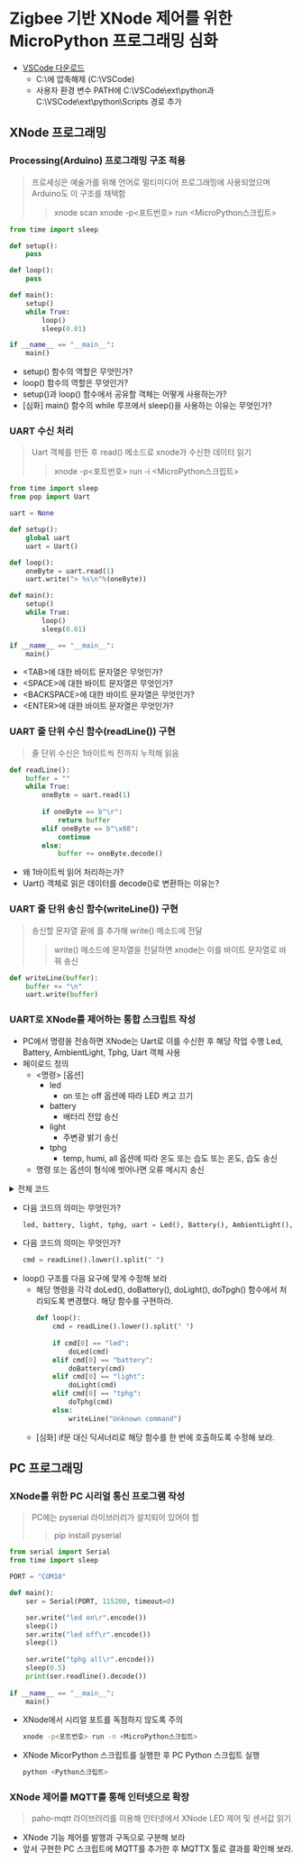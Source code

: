 # Zigbee 기반 XNode 제어를 위한 MicroPython 프로그래밍 심화
- [VSCode 다운로드](https://koreaoffice-my.sharepoint.com/:u:/g/personal/devcamp_korea_ac_kr/EeZDFUrmbqBBsFNwhkXNGdQB0QnclPjdaY_rTfOzJssBNQ?e=mpFaKY)
  - C:\에 압축해제 (C:\VSCode)
  - 사용자 환경 변수 PATH에 C:\VSCode\ext\python과  C:\VSCode\ext\python\Scripts 경로 추가
    
## XNode 프로그래밍
### Processing(Arduino) 프로그래밍 구조 적용
> 프로세싱은 예술가를 위해 언어로 멀티미디어 프로그래밍에 사용되었으며 Arduino도 이 구조를 채택함
>> xnode scan
>> xnode -p<포트번호> run <MicroPython스크립트>

```python
from time import sleep

def setup():
    pass

def loop():
    pass

def main():
    setup()
    while True:
        loop()
        sleep(0.01)

if __name__ == "__main__":
    main()
```
- setup() 함수의 역할은 무엇인가?
- loop() 함수의 역할은 무엇인가?
- setup()과 loop() 함수에서 공유할 객체는 어떻게 사용하는가?
- [심화] main() 함수의 while 루프에서 sleep()을 사용하는 이유는 무엇인가?


### UART 수신 처리
> Uart 객체를 만든 후 read() 메소드로 xnode가 수신한 데이터 읽기
>> xnode -p<포트번호> run -i <MicroPython스크립트>

```python
from time import sleep
from pop import Uart

uart = None

def setup():
    global uart
    uart = Uart()

def loop():
    oneByte = uart.read(1)
    uart.write("> %s\n"%(oneByte))

def main():
    setup()
    while True:
        loop()
        sleep(0.01)

if __name__ == "__main__":
    main()
```
- \<TAB\>에 대한 바이트 문자열은 무엇인가?
- \<SPACE\>에 대한 바이트 문자열은 무엇인가?
- \<BACKSPACE\>에 대한 바이트 문자열은 무엇인가?
- \<ENTER\>에 대한 바이트 문자열은 무엇인가?

### UART 줄 단위 수신 함수(readLine()) 구현
> 줄 단위 수신은 1바이트씩 <ENTER> 전까지 누적해 읽음

```python
def readLine():
    buffer = ""
    while True:
        oneByte = uart.read(1)
        
        if oneByte == b"\r":
            return buffer
        elif oneByte == b"\x08": 
            continue
        else:
            buffer += oneByte.decode()
```
- 왜 1바이트씩 읽어 처리하는가?
- Uart() 객체로 읽은 데이터를 decode()로 변환하는 이유는?

### UART 줄 단위 송신 함수(writeLine()) 구현
> 송신할 문자열 끝에 <ENTER>를 추가해 write() 메소드에 전달
>> write() 메소드에 문자열을 전달하면 xnode는 이를 바이트 문자열로 바꿔 송신
```python
def writeLine(buffer):
    buffer += "\n"
    uart.write(buffer)
```

### UART로 XNode를 제어하는 통합 스크립트 작성
- PC에서 명령을 전송하면 XNode는 Uart로 이를 수신한 후 해당 작업 수행
 Led, Battery, AmbientLight, Tphg, Uart 객체 사용  
- 페이로드 정의
  - <명령> [옵션]
    - led
      - on 또는 off 옵션에 따라 LED 켜고 끄기
    - battery
      - 배터리 전압 송신
    - light
      - 주변광 밝기 송신
    - tphg
      - temp, humi, all 옵션에 따라 온도 또는 습도 또는 온도, 습도 송신
  - 명령 또는 옵션이 형식에 벗어나면 오류 메시지 송신  

<details>
<summary>전체 코드</summary>

```python
from time import sleep
from pop import Uart
from pop import Led, Battery, AmbientLight, Tphg

led, battery, light, tpht, uart = None, None, None, None, None

def readLine():
    buffer = ""
    while True:
        oneByte = uart.read(1)
        
        if oneByte == b"\r":
            return buffer
        elif oneByte == b"\x08": #backspace
            continue
        else:
            buffer += oneByte.decode()

def writeLine(buffer):
    buffer += "\n"
    uart.write(buffer)
    
def setup():
    global led, battery, light, tphg, uart
    
    led, battery, light, tphg, uart = Led(), Battery(), AmbientLight(), Tphg(), Uart()
   
def loop():
    cmd = readLine().lower().split(" ")
            
    if cmd[0] == "led" and len(cmd) == 2:
        if cmd[1] == "on":
            led.on()
        elif cmd[1] == "off":
            led.off()
        else:
            writeLine("Unknown option")
    elif cmd[0] == "battery" and len(cmd) == 1:
        ret = "%.1f Volt"%(battery.read())
        writeLine(ret)
    elif cmd[0] == "light" and len(cmd) == 1:
        ret = "%d lux"%(light.read())
        writeLine(ret)
    elif cmd[0] == "tphg" and len(cmd) == 2:
        temp, _, humi, _ = tphg.read()
        if cmd[1] == "temp":
            ret = "%.1f C"%(temp)
            writeLine(ret)
        elif cmd[1] == "humi":
            ret = "%.1f %%"%(humi)
            writeLine(ret)
        elif cmd[1] == "all":
            ret = "%.1f C, %.1f %%"%(temp, humi)
            writeLine(ret)
        else:
            writeLine("Unknown option")
    else:
        writeLine("Unknown command")
        
def main():
    setup()
    while True:
        loop()
        sleep(0.01)
    
if __name__ == '__main__':
    main()
```
</details>

- 다음 코드의 의미는 무엇인가?
  ```python
  led, battery, light, tphg, uart = Led(), Battery(), AmbientLight(), Tphg(), Uart()
  ```
- 다음 코드의 의미는 무엇인가?
  ```python
  cmd = readLine().lower().split(" ")
  ```
- loop() 구조를 다음 요구에 맞게 수정해 보라
  - 해당 명령을 각각 doLed(), doBattery(), doLight(), doTpgh() 함수에서 처리되도록 변경했다. 해당 함수를 구현하라.
    ```python
    def loop():
        cmd = readLine().lower().split(" ")
            
        if cmd[0] == "led":
            doLed(cmd)
        elif cmd[0] == "battery":
            doBattery(cmd)
        elif cmd[0] == "light":
            doLight(cmd)
        elif cmd[0] == "tphg":
            doTphg(cmd)
        else:
            writeLine("Unknown command")
    ```
  - [심화] if문 대신 딕셔너리로 해당 함수를 한 번에 호출하도록 수정해 보라.


## PC 프로그래밍
### XNode를 위한 PC 시리얼 통신 프로그램 작성
> PC에는 pyserial 라이브러리가 설치되어 있어야 함
>> pip install pyserial
```python
from serial import Serial
from time import sleep

PORT = "COM10"

def main():
    ser = Serial(PORT, 115200, timeout=0)

    ser.write("led on\r".encode())
    sleep(1)
    ser.write("led off\r".encode())
    sleep(1)
    
    ser.write("tphg all\r".encode())
    sleep(0.5)
    print(ser.readline().decode())
    
if __name__ == "__main__":
    main()
```
- XNode에서 시리얼 포트를 독점하지 않도록 주의
  ```sh
  xnode -p<포트번호> run -n <MicroPython스크립트>
  ```
- XNode MicorPython 스크립트를 실행한 후 PC Python 스크립트 실행
  ```sh
  python <Python스크립트>
  ```
  
### XNode 제어를 MQTT를 통해 인터넷으로 확장
> paho-mqtt 라이브러리를 이용해 인터넷에서 XNode LED 제어 및 센서값 읽기
- XNode 기능 제어를 발행과 구독으로 구분해 보라
- 앞서 구현한 PC 스크립트에 MQTT를 추가한 후 MQTTX 툴로 결과를 확인해 보라.

